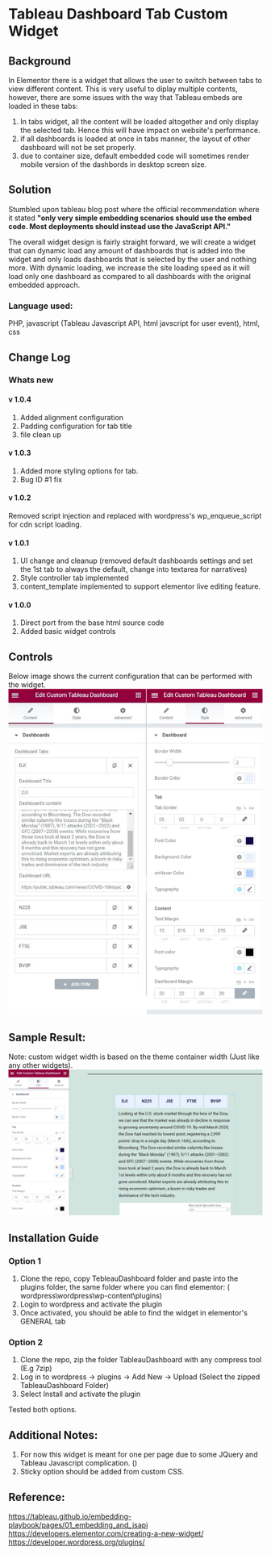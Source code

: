 # Tableau Dashboard Tab Custom Widget

## Background

In Elementor there is a widget that allows the user to switch between tabs to view different content. This is very useful to diplay multiple contents, however, there are some issues with the way that Tableau embeds are loaded in these tabs:

1. In tabs widget, all the content will be loaded altogether and only display the selected tab. Hence this will have impact on website's performance.
2. if all dashboards is loaded at once in tabs manner, the layout of other dashboard will not be set properly.
3. due to container size, default embedded code will sometimes render mobile version of the dashbords in desktop screen size.

## Solution 

Stumbled upon tableau blog post where the official recommendation where it stated <b>"only very simple embedding scenarios should use the embed code. Most deployments should instead use the JavaScript API."</b> 

The overall widget design is fairly straight forward, we will create a widget that can dynamic load any amount of dashboards that is added into the widget and only loads dashboards that is selected by the user and nothing more. With dynamic loading, we increase the site loading speed as it will load only one dashboard as compared to all dashboards with the original embedded approach. 

### Language used:
PHP, javascript (Tableau Javascript API, html javscript for user event), html, css 

## Change Log

### Whats new 

#### v 1.0.4
1. Added alignment configuration 
2. Padding configuration for tab title
3. file clean up 

#### v 1.0.3
1. Added more styling options for tab. 
2. Bug ID #1 fix

#### v 1.0.2
Removed script injection and replaced with wordpress's wp_enqueue_script for cdn script loading.

#### v 1.0.1
1. UI change and cleanup (removed default dashboards settings and set the 1st tab to always the default, change into textarea for narratives) 
2. Style controller tab implemented
3. content_template implemented to support elementor live editing feature.

#### v 1.0.0
1. Direct port from the base html source code
2. Added basic widget controls

## Controls

Below image shows the current configuration that can be performed with the widget.
![Figure1](https://github.com/MingSheng92/Elementor-Tableau-Widget/blob/main/images/widget_dashboard.JPG)

## Sample Result:

Note: custom widget width is based on the theme container width (Just like any other widgets).
![Figure2](https://github.com/MingSheng92/Elementor-Tableau-Widget/blob/main/images/Demo.JPG)

## Installation Guide

### Option 1
1. Clone the repo, copy TebleauDashboard folder and paste into the plugins folder, the same folder where you can find elementor: ( wordpress\wordpress\wp-content\plugins) 
2. Login to wordpress and activate the plugin
3. Once activated, you should be able to find the widget in elementor's GENERAL tab

### Option 2 
1. Clone the repo, zip the folder TableauDashboard with any compress tool (E.g 7zip)
2. Log in to wordpress -> plugins -> Add New -> Upload (Select the zipped TableauDashboard Folder) 
3. Select Install and activate the plugin 

Tested both options.

## Additional Notes: 

1. For now this widget is meant for one per page due to some JQuery and Tableau Javascript complication. () 
2. Sticky option should be added from custom CSS. 

## Reference: 
https://tableau.github.io/embedding-playbook/pages/01_embedding_and_jsapi <br />
https://developers.elementor.com/creating-a-new-widget/ <br />
https://developer.wordpress.org/plugins/ <br />
